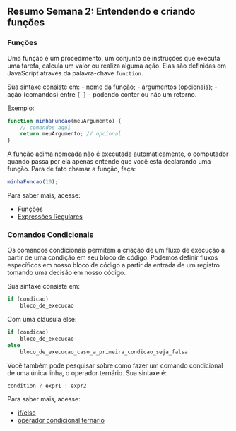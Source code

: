 ## Resumo Semana 2: Entendendo e criando funções

### Funções

Uma função é um procedimento, um conjunto de instruções que executa uma tarefa, calcula um valor ou realiza alguma ação.
Elas são definidas em JavaScript através da palavra-chave `function`.

Sua sintaxe consiste em:
    - nome da função;
    - argumentos (opcionais);
    - ação (comandos) entre `{ }` - podendo conter ou não um retorno.

Exemplo:
```javascript
function minhaFuncao(meuArgumento) {
    // comandos aqui
    return meuArgumento; // opcional
}
```

A função acima nomeada não é executada automaticamente, o computador quando passa por ela apenas entende que você está declarando uma função. Para de fato chamar a função, faça:
```javascript
minhaFuncao(10);
```
Para saber mais, acesse: 

- [Funções](https://developer.mozilla.org/pt-BR/docs/Web/JavaScript/Guide/Functions)
- [Expressões Regulares](https://developer.mozilla.org/pt-BR/docs/Web/JavaScript/Guide/Regular_Expressions)

### Comandos Condicionais

Os comandos condicionais permitem a criação de um fluxo de execução a partir de uma condição em seu bloco de código. Podemos definir fluxos específicos em nosso bloco de código a partir da entrada de um registro tomando uma decisão em nosso código.

Sua sintaxe consiste em:
```javascript
if (condicao)
    bloco_de_execucao
```
Com uma cláusula else:
```javascript
if (condicao)
    bloco_de_execucao
else
    bloco_de_execucao_caso_a_primeira_condicao_seja_falsa
```
Você também pode pesquisar sobre como fazer um comando condicional de uma única linha, o operador ternário. Sua sintaxe é:
```javascript
condition ? expr1 : expr2
```
Para saber mais, acesse: 

- [if/else](https://developer.mozilla.org/pt-BR/docs/Web/JavaScript/Reference/Statements/if...else)
- [operador condicional ternário](https://developer.mozilla.org/pt-BR/docs/Web/JavaScript/Reference/Operators/Conditional_Operator)
 